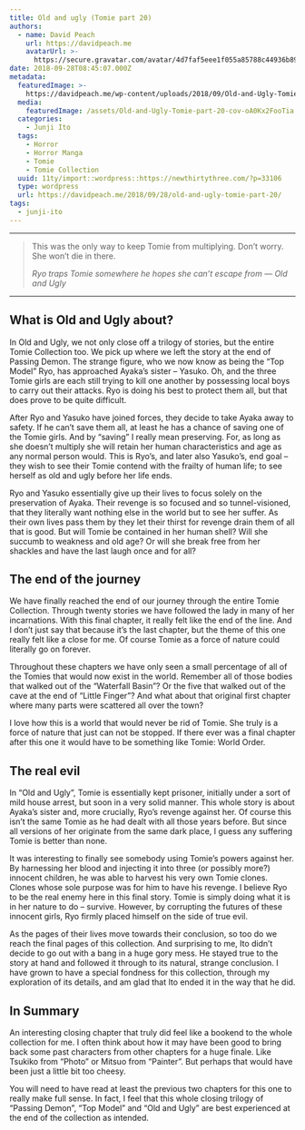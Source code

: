 ```yaml
---
title: Old and ugly (Tomie part 20)
authors:
  - name: David Peach
    url: https://davidpeach.me
    avatarUrl: >-
      https://secure.gravatar.com/avatar/4d7faf5eee1f055a85788c44936b8995eaab6dfb004e7854ec747ccb272e91ee?s=96&d=mm&r=g
date: 2018-09-28T08:45:07.000Z
metadata:
  featuredImage: >-
    https://davidpeach.me/wp-content/uploads/2018/09/Old-and-Ugly-Tomie-part-20-cover.jpg
  media:
    featuredImage: /assets/Old-and-Ugly-Tomie-part-20-cov-oA0Kx2FooTia.jpg
  categories:
    - Junji Ito
  tags:
    - Horror
    - Horror Manga
    - Tomie
    - Tomie Collection
  uuid: 11ty/import::wordpress::https://newthirtythree.com/?p=33106
  type: wordpress
  url: https://davidpeach.me/2018/09/28/old-and-ugly-tomie-part-20/
tags:
  - junji-ito
---
```

* * *

> This was the only way to keep Tomie from multiplying. Don’t worry. She won’t die in there.
> 
> <cite>Ryo traps Tomie somewhere he hopes she can’t escape from — Old and Ugly</cite>

* * *

## What is Old and Ugly about?

In Old and Ugly, we not only close off a trilogy of stories, but the entire Tomie Collection too. We pick up where we left the story at the end of Passing Demon. The strange figure, who we now know as being the “Top Model” Ryo, has approached Ayaka’s sister – Yasuko. Oh, and the three Tomie girls are each still trying to kill one another by possessing local boys to carry out their attacks. Ryo is doing his best to protect them all, but that does prove to be quite difficult.

After Ryo and Yasuko have joined forces, they decide to take Ayaka away to safety. If he can’t save them all, at least he has a chance of saving one of the Tomie girls. And by “saving” I really mean preserving. For, as long as she doesn’t multiply she will retain her human characteristics and age as any normal person would. This is Ryo’s, and later also Yasuko’s, end goal – they wish to see their Tomie contend with the frailty of human life; to see herself as old and ugly before her life ends.

Ryo and Yasuko essentially give up their lives to focus solely on the preservation of Ayaka. Their revenge is so focused and so tunnel-visioned, that they literally want nothing else in the world but to see her suffer. As their own lives pass them by they let their thirst for revenge drain them of all that is good. But will Tomie be contained in her human shell? Will she succumb to weakness and old age? Or will she break free from her shackles and have the last laugh once and for all?

## The end of the journey

We have finally reached the end of our journey through the entire Tomie Collection. Through twenty stories we have followed the lady in many of her incarnations. With this final chapter, it really felt like the end of the line. And I don’t just say that because it’s the last chapter, but the theme of this one really felt like a close for me. Of course Tomie as a force of nature could literally go on forever.

Throughout these chapters we have only seen a small percentage of all of the Tomies that would now exist in the world. Remember all of those bodies that walked out of the “Waterfall Basin”? Or the five that walked out of the cave at the end of “Little Finger”? And what about that original first chapter where many parts were scattered all over the town?

I love how this is a world that would never be rid of Tomie. She truly is a force of nature that just can not be stopped. If there ever was a final chapter after this one it would have to be something like Tomie: World Order.

## The real evil

In “Old and Ugly”, Tomie is essentially kept prisoner, initially under a sort of mild house arrest, but soon in a very solid manner. This whole story is about Ayaka’s sister and, more crucially, Ryo’s revenge against her. Of course this isn’t the same Tomie as he had dealt with all those years before. But since all versions of her originate from the same dark place, I guess any suffering Tomie is better than none.

It was interesting to finally see somebody using Tomie’s powers against her. By harnessing her blood and injecting it into three (or possibly more?) innocent children, he was able to harvest his very own Tomie clones. Clones whose sole purpose was for him to have his revenge. I believe Ryo to be the real enemy here in this final story. Tomie is simply doing what it is in her nature to do – survive. However, by corrupting the futures of these innocent girls, Ryo firmly placed himself on the side of true evil.

As the pages of their lives move towards their conclusion, so too do we reach the final pages of this collection. And surprising to me, Ito didn’t decide to go out with a bang in a huge gory mess. He stayed true to the story at hand and followed it through to its natural, strange conclusion. I have grown to have a special fondness for this collection, through my exploration of its details, and am glad that Ito ended it in the way that he did.

## In Summary

An interesting closing chapter that truly did feel like a bookend to the whole collection for me. I often think about how it may have been good to bring back some past characters from other chapters for a huge finale. Like Tsukiko from “Photo” or Mitsuo from “Painter”. But perhaps that would have been just a little bit too cheesy.

You will need to have read at least the previous two chapters for this one to really make full sense. In fact, I feel that this whole closing trilogy of “Passing Demon”, “Top Model” and “Old and Ugly” are best experienced at the end of the collection as intended.